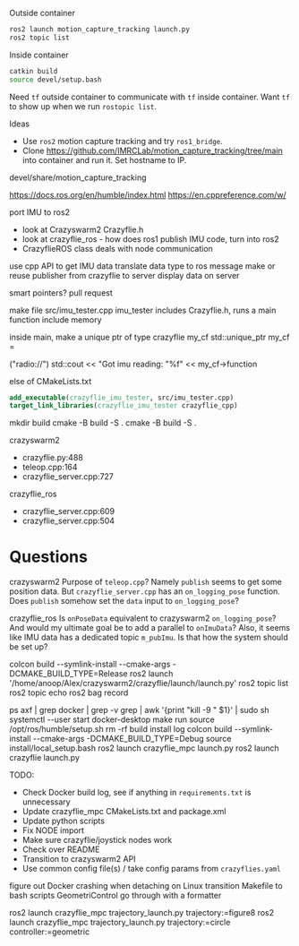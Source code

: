Outside container
```bash
ros2 launch motion_capture_tracking launch.py
ros2 topic list
```

Inside container
```bash
catkin build
source devel/setup.bash
```

Need `tf` outside container to communicate with `tf` inside container. Want `tf` to show up when we run `rostopic list`.

Ideas
- Use `ros2` motion capture tracking and try `ros1_bridge`.
- Clone https://github.com/IMRCLab/motion_capture_tracking/tree/main into container and run it. Set hostname to IP.

devel/share/motion_capture_tracking

https://docs.ros.org/en/humble/index.html
https://en.cppreference.com/w/

port IMU to ros2
- look at Crazyswarm2 Crazyflie.h
- look at crazyflie_ros - how does ros1 publish IMU code, turn into ros2
- CrazyflieROS class deals with node communication

use cpp API to get IMU data
translate data type to ros message
make or reuse publisher from crazyflie to server
display data on server

smart pointers?
pull request

make file src/imu_tester.cpp
imu_tester includes Crazyflie.h, runs a main function
include memory

inside main, make a unique ptr of type crazyflie my_cf
std::unique_ptr<Crazyflie> my_cf = 

("radio://")
std::cout << "Got imu reading: "%f" << my_cf->function

else of CMakeLists.txt
```cmake
add_executable(crazyflie_imu_tester, src/imu_tester.cpp)
target_link_libraries(crazyflie_imu_tester crazyflie_cpp)
```

mkdir build
cmake -B build -S .
cmake -B build -S .

crazyswarm2
- crazyflie.py:488
- teleop.cpp:164
- crazyflie_server.cpp:727

crazyflie_ros
- crazyflie_server.cpp:609
- crazyflie_server.cpp:504

# Questions

crazyswarm2
Purpose of `teleop.cpp`? Namely `publish` seems to get some position data. But `crazyflie_server.cpp` has an `on_logging_pose` function. Does `publish` somehow set the `data` input to `on_logging_pose`?

crazyflie_ros
Is `onPoseData` equivalent to crazyswarm2 `on_logging_pose`? And would my ultimate goal be to add a parallel to `onImuData`? Also, it seems like IMU data has a dedicated topic `m_pubImu`. Is that how the system should be set up?

colcon build --symlink-install --cmake-args -DCMAKE_BUILD_TYPE=Release
ros2 launch '/home/anoop/Alex/crazyswarm2/crazyflie/launch/launch.py'
ros2 topic list
ros2 topic echo
ros2 bag record

ps axf | grep docker | grep -v grep | awk '{print "kill -9 " $1}' | sudo sh
systemctl --user start docker-desktop
make run
source /opt/ros/humble/setup.sh
rm -rf build install log
colcon build --symlink-install --cmake-args -DCMAKE_BUILD_TYPE=Debug
source install/local_setup.bash
ros2 launch crazyflie_mpc launch.py
ros2 launch crazyflie launch.py

TODO:
- Check Docker build log, see if anything in `requirements.txt` is unnecessary
- Update crazyflie_mpc CMakeLists.txt and package.xml
- Update python scripts
- Fix NODE import
- Make sure crazyflie/joystick nodes work
- Check over README
- Transition to crazyswarm2 API
- Use common config file(s) / take config params from `crazyflies.yaml`

figure out Docker crashing when detaching on Linux
transition Makefile to bash scripts
GeometriControl
go through with a formatter

ros2 launch crazyflie_mpc trajectory_launch.py trajectory:=figure8
ros2 launch crazyflie_mpc trajectory_launch.py trajectory:=circle controller:=geometric